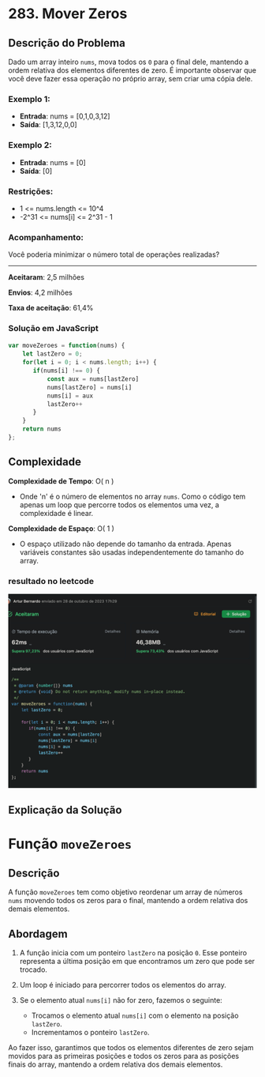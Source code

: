 # 283. Mover Zeros

## Descrição do Problema

Dado um array inteiro `nums`, mova todos os `0` para o final dele, mantendo a ordem relativa dos elementos diferentes de zero. É importante observar que você deve fazer essa operação no próprio array, sem criar uma cópia dele.

### Exemplo 1:

- **Entrada**: nums = [0,1,0,3,12]
- **Saída**: [1,3,12,0,0]

### Exemplo 2:

- **Entrada**: nums = [0]
- **Saída**: [0]

### Restrições:

- 1 <= nums.length <= 10^4
- -2^31 <= nums[i] <= 2^31 - 1

### Acompanhamento:

Você poderia minimizar o número total de operações realizadas?

---

**Aceitaram**: 2,5 milhões

**Envios**: 4,2 milhões

**Taxa de aceitação**: 61,4%

### Solução em JavaScript

```javascript
var moveZeroes = function(nums) {
    let lastZero = 0;
    for(let i = 0; i < nums.length; i++) {
       if(nums[i] !== 0) {
           const aux = nums[lastZero]
           nums[lastZero] = nums[i]
           nums[i] = aux
           lastZero++
       }
    }
    return nums
};
```
## Complexidade

**Complexidade de Tempo**: O( n )
- Onde 'n' é o número de elementos no array `nums`. Como o código tem apenas um loop que percorre todos os elementos uma vez, a complexidade é linear.

**Complexidade de Espaço**: O( 1 )
- O espaço utilizado não depende do tamanho da entrada. Apenas variáveis constantes são usadas independentemente do tamanho do array.


### resultado no leetcode
![Alt text](image.png)


## Explicação da Solução

# Função `moveZeroes`

## Descrição

A função `moveZeroes` tem como objetivo reordenar um array de números `nums` movendo todos os zeros para o final, mantendo a ordem relativa dos demais elementos.

## Abordagem

1. A função inicia com um ponteiro `lastZero` na posição `0`. Esse ponteiro representa a última posição em que encontramos um zero que pode ser trocado.

2. Um loop é iniciado para percorrer todos os elementos do array.

3. Se o elemento atual `nums[i]` não for zero, fazemos o seguinte:
   - Trocamos o elemento atual `nums[i]` com o elemento na posição `lastZero`.
   - Incrementamos o ponteiro `lastZero`.

Ao fazer isso, garantimos que todos os elementos diferentes de zero sejam movidos para as primeiras posições e todos os zeros para as posições finais do array, mantendo a ordem relativa dos demais elementos.

